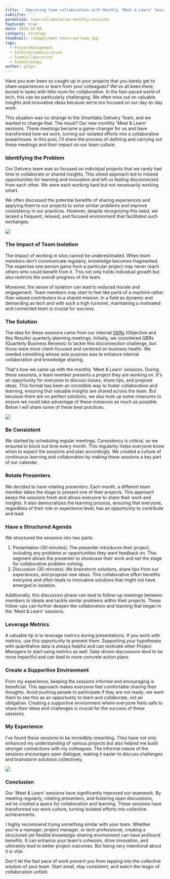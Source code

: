 ```yaml
---
title: ' Improving team collaboration with Monthly ‘Meet & Learn’ Sessions'
subtitle: ' '
permalink: team-collaboration-monthly-sessions
featured: true
date: 2024-10-08
category: strategy
thumbnail: /images/meet-learn-portada.jpg
tags:
  - ProjectManagement
  - InternalCommunication
  - TeamCollaboration
  - TeamStrategy
author: galpe
---
```


Have you ever been so caught up in your projects that you barely get to share experiences or learn from your colleagues? We've all been there, buried in tasks with little room for collaboration. In the fast-paced world of tech, this can be particularly challenging. We often miss out on valuable insights and innovative ideas because we’re too focused on our day-to-day work.

This situation was no strange to the Xmartlabs Delivery Team, and we wanted to change that. The result? Our new monthly 'Meet & Learn' sessions. These meetings became a game-changer for us and have transformed how we work, turning our isolated efforts into a collaborative powerhouse. In this post, I'll share the process of defining and carrying out these meetings and their impact on our team culture.   

### Identifying the Problem

Our Delivery team was so focused on individual projects that we rarely had time to collaborate or shared insights. This siloed approach led to missed opportunities for learning and innovation and left us feeling disconnected from each other. We were each working hard but not necessarily working smart.

We often discussed the potential benefits of sharing experiences and applying them to our projects to solve similar problems and improve consistency in our practices. However, despite recognizing this need, we lacked a frequent, relaxed, and focused environment that facilitated such exchanges.

![](/images/meet-learn-1.1.png)

### The Impact of Team Isolation

The impact of working in silos cannot be underestimated. When team members don’t communicate regularly, knowledge becomes fragmented. The expertise one person gains from a particular project may never reach others who could benefit from it. This not only holds individual growth but also restricts the overall progress of the team.

Moreover, the sense of isolation can lead to reduced morale and engagement. Team members may start to feel like parts of a machine rather than valued contributors to a shared mission. In a field as dynamic and demanding as tech and with such a high turnover, maintaining a motivated and connected team is crucial for success.

### The Solution

The idea for these sessions came from our internal [OKRs](https://blog.xmartlabs.com/blog/okr-business-goals-methodology/) (Objective and Key Results) quarterly planning meetings. Initially, we considered QBRs (Quarterly Business Reviews) to tackle this disconnection challenge, but those were more client-focused and centered on business health. We needed something whose sole purpose was to enhance internal collaboration and knowledge sharing.

That's how we came up with the monthly 'Meet & Learn' sessions. During these sessions, a team member presents a project they are working on. It's an opportunity for everyone to discuss issues, share tips, and propose ideas. This format has been an incredible way to foster collaboration and learning, ensuring that valuable insights are shared across the team. But because there are no perfect solutions, we also took up some measures to ensure we could take advantage of these instances as much as possible. Below I will share some of these best practices. 

![](/images/meet-learn-2.png)

### Be Consistent

We started by scheduling regular meetings. Consistency is critical, so we ensured to block out time every month. This regularity helps everyone know when to expect the sessions and plan accordingly. We created a culture of continuous learning and collaboration by making these sessions a key part of our calendar.

### Rotate Presenters

We decided to have rotating presenters. Each month, a different team member takes the stage to present one of their projects. This approach keeps the sessions fresh and allows everyone to share their work and insights. It also democratizes the learning process, ensuring that everyone, regardless of their role or experience level, has an opportunity to contribute and lead.

### Have a Structured Agenda

We structured the sessions into two parts:

1. Presentation (30 minutes): The presenter introduces their project, including any problems or opportunities they want feedback on. This segment allows the presenter to showcase their work and set the stage for collaborative problem-solving.
2. Discussion (30 minutes): We brainstorm solutions, share tips from our experiences, and propose new ideas. This collaborative effort benefits everyone and often leads to innovative solutions that might not have emerged in isolation.

Additionally, this discussion phase can lead to follow-up meetings between members to ideate and tackle similar problems within their projects. These follow-ups can further deepen the collaboration and learning that began in the 'Meet & Learn' sessions.

### Leverage Metrics

A valuable tip is to leverage metrics during presentations. If you work with metrics, use this opportunity to present them. Supporting your hypotheses with quantitative data is always helpful and can motivate other Project Managers to start using metrics as well. Data-driven discussions tend to be more impactful and can lead to more concrete action plans.

### Create a Supportive Environment

From my experience, keeping the sessions informal and encouraging is beneficial. This approach makes everyone feel comfortable sharing their thoughts. Avoid pushing people to participate if they are not ready; we want them to see this as an opportunity to learn and collaborate, not an obligation. Creating a supportive environment where everyone feels safe to share their ideas and challenges is crucial for the success of these sessions.

### My Experience

I've found these sessions to be incredibly rewarding. They have not only enhanced my understanding of various projects but also helped me build stronger connections with my colleagues. The informal nature of the sessions encourages open dialogue, making it easier to discuss challenges and brainstorm solutions collectively.

![](/images/meet-learn-3.png)

### Conclusion

Our 'Meet & Learn' sessions have significantly improved our teamwork. By meeting regularly, rotating presenters, and fostering open discussions, we've created a space for collaboration and learning. These sessions have transformed our work culture, turning isolated efforts into collective achievements.

I highly recommend trying something similar with your team. Whether you're a manager, project manager, or tech professional, creating a structured yet flexible knowledge-sharing environment can have profound benefits. It can enhance your team's cohesion, drive innovation, and ultimately lead to better project outcomes. But being very intentional about it is vital.

Don't let the fast pace of work prevent you from tapping into the collective wisdom of your team. Start small, stay consistent, and watch the magic of collaboration unfold.

